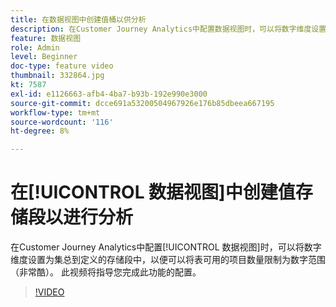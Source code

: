 ```yaml
---
title: 在数据视图中创建值桶以供分析
description: 在Customer Journey Analytics中配置数据视图时，可以将数字维度设置为集中到定义的存储段中，以便可以将表格可用的项目数量限制为数字范围（非常酷）。 此视频将指导您完成此功能的配置。
feature: 数据视图
role: Admin
level: Beginner
doc-type: feature video
thumbnail: 332864.jpg
kt: 7587
exl-id: e1126663-afb4-4ba7-b93b-192e990e3000
source-git-commit: dcce691a53200504967926e176b85dbeea667195
workflow-type: tm+mt
source-wordcount: '116'
ht-degree: 8%

---
```


# 在[!UICONTROL 数据视图]中创建值存储段以进行分析

在Customer Journey Analytics中配置[!UICONTROL 数据视图]时，可以将数字维度设置为集总到定义的存储段中，以便可以将表可用的项目数量限制为数字范围（非常酷）。 此视频将指导您完成此功能的配置。

>[!VIDEO](https://video.tv.adobe.com/v/332864/?quality=12&learn=on)
